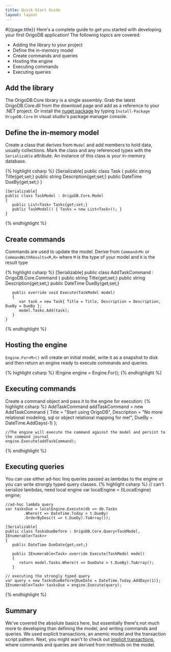 ```yaml
---
title: Quick Start Guide
layout: layout
---
```

#{{page.title}}
Here's a complete guide to get you started with developing your first OrigoDB application!
The following topics are covered:

* Adding the library to your project
* Define the in-memory model
* Create commands and queries
* Hosting the engine
* Executing commands
* Executing queries

## Add the library
The OrigoDB.Core library is a single assembly. Grab the latest OrigoDB.Core.dll from the download page and add as a reference to your .NET project. Or install the [nuget package](url:http://nuget.org/List/Packages/OrigoDB.Core) by typing `Install-Package OrigoDB.Core` in visual studio's package manager console.

## Define the in-memory model
Create a class that derives from `Model` and add members to hold data, usually collections. Mark the class and any referenced types with the `Serializable` attribute. An instance of this class is your in-memory database.

{% highlight csharp %}
    [Serializable]
    public class Task
    {
       public string Title{get;set;}
       public string Description{get;set;}
       public DateTime DueBy{get;set;}
    }

    [Serializable]
    public class TaskModel : OrigoDB.Core.Model
    {
       public List<Task> Tasks{get;set;}
       public TaskModel() { Tasks = new List<Task>(); }
    }
{% endhighlight %}

## Create commands
Commands are used to update the model. Derive from `Command<M>` or `CommandWithResults<M,R>` where `M` is the type of your model and `R` is the result type

{% highlight csharp %}
    [Serializable]
    public class AddTaskCommand : OrigoDB.Core.Command<TaskModel>
    {
       public string Title{get;set;}
       public string Description{get;set;}
       public DateTime DueBy{get;set;}

       public override void Execute(TaskModel model)
       {
          var task = new Task{ Title = Title, Description = Description, DueBy = DueBy };
          model.Tasks.Add(task);
       }
    }
{% endhighlight %}
## Hosting the engine
`Engine.For<M>()` will create an initial model, write it as a snapshot to disk and then return an engine ready to execute commands and queries.

{% highlight csharp %}
    IEngine<TaskModel> engine = Engine.For<TaskModel>();
{% endhighlight %}

## Executing commands
Create a command object and pass it to the engine for execution:
{% highlight csharp %}
    AddTaskCommand addTaskCommand = new AddTaskCommand {
       Title = "Start using OrigoDB",
       Description = "No more relational modeling, sql or object relational mapping for me!",
       DueBy = DateTime.AddDays(-1)
    };

    //The engine will execute the command against the model and persist to the command journal
    engine.Execute(addTaskCommand);
{% endhighlight %}

## Executing queries
You can use either ad-hoc linq queries passed as lambdas to the engine or you can write strongly typed query classes. 
{% highlight csharp %}
    // can't serialize lambdas, need local engine
    var localEngine = (ILocalEngine<TaskModel>) engine;
    
    //ad-hoc lambda query
    var tasksDue = localEngine.Execute(db => db.Tasks
            .Where(t => DateTime.Today > t.DueBy)
            .OrderByDesc(t => t.DueDy).ToArray());

    [Serializable]
    public class TasksDueBefore : OrigoDB.Core.Query<TaskModel, IEnumerable<Task>>
    {
       public DateTime DueDate{get;set;}

       public IEnumerable<Task> override Execute(TaskModel model)
       {
          return model.Tasks.Where(t => DueDate > t.DueBy).ToArray();
       }

    // executing the strongly typed query
    var query = new TasksDueBefore{DueDate = DateTime.Today.AddDays(1)};
    IEnumerable<Task> tasksDue = engine.Execute(query);
{% endhighlight %}

## Summary
We've covered the absolute basics here, but essentially there's not
much more to developing than defining the model, and writing commands and queries.
We used explicit transactions, an anemic model and the transaction script pattern.
Next, you might wan't to check out [implicit transactions](/docs/proxy), where commands
and queries are derived from methods on the model.